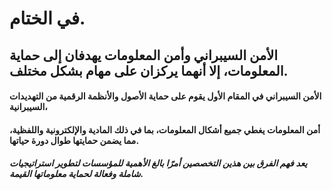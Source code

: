 # في الختام. 
## الأمن السيبراني وأمن المعلومات يهدفان إلى حماية المعلومات، إلا أنهما يركزان على مهام بشكل مختلف.

#### الأمن السيبراني في المقام الأول يقوم على حماية الأصول والأنظمة الرقمية من التهديدات السيبرانية،

#### أمن المعلومات يغطي جميع أشكال المعلومات، بما في ذلك المادية والإلكترونية واللفظية، مما يضمن حمايتها طوال دورة حياتها. 




##### يعد فهم الفرق بين هذين التخصصين أمرًا بالغ الأهمية للمؤسسات لتطوير استراتيجيات شاملة وفعالة لحماية معلوماتها القيمة.
